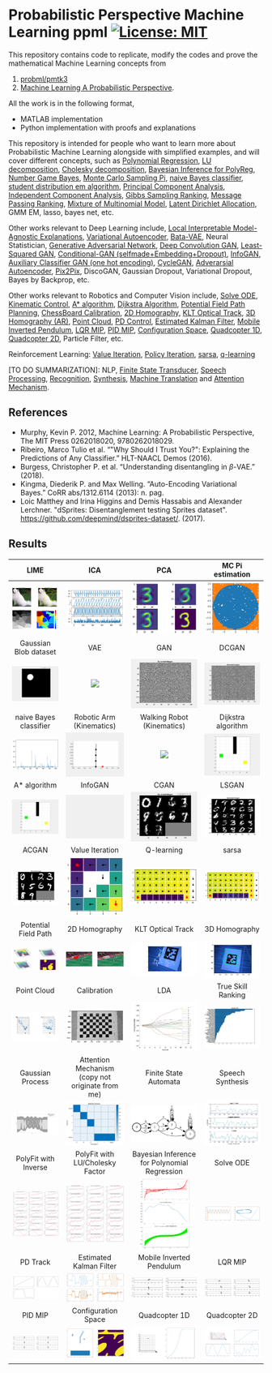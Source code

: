 # Probabilistic Perspective Machine Learning ppml [![License: MIT](https://img.shields.io/badge/License-MIT-yellow.svg)](https://opensource.org/licenses/MIT)
This repository contains code to replicate, modify the codes and prove the mathematical Machine Learning concepts from 
1. [probml/pmtk3](https://github.com/probml/pmtk3)
2. [Machine Learning A Probabilistic Perspective](https://doc.lagout.org/science/Artificial%20Intelligence/Machine%20learning/Machine%20Learning_%20A%20Probabilistic%20Perspective%20%5BMurphy%202012-08-24%5D.pdf).  


All the work is in the following format, 
- MATLAB implementation
- Python implementation with proofs and explanations

This repository is intended for people who want to learn more about Probabilistic Machine Learning alongside with simplified examples, and will cover different concepts, such as [Polynomial Regression](https://github.com/zcemycl/ProbabilisticPerspectiveMachineLearning/blob/master/Probabilistic%20Machine%20Learning/Introduction%20to%20Probabilistic%20Machine%20Learning/Linear%20in%20the%20parameters%20regression.ipynb), [LU decomposition](https://github.com/zcemycl/ProbabilisticPerspectiveMachineLearning/blob/master/Probabilistic%20Machine%20Learning/Introduction%20to%20Probabilistic%20Machine%20Learning/Linear%20in%20the%20parameters%20regression.ipynb), [Cholesky decomposition](https://github.com/zcemycl/ProbabilisticPerspectiveMachineLearning/blob/master/Probabilistic%20Machine%20Learning/Introduction%20to%20Probabilistic%20Machine%20Learning/Linear%20in%20the%20parameters%20regression.ipynb), [Bayesian Inference for PolyReg](https://github.com/zcemycl/ProbabilisticPerspectiveMachineLearning/blob/master/Probabilistic%20Machine%20Learning/Introduction%20to%20Probabilistic%20Machine%20Learning/Bayesian%20inference%20and%20prediction%20with%20finite%20regression%20models.ipynb), [Number Game Bayes](https://github.com/zcemycl/ProbabilisticPerspectiveMachineLearning/blob/master/Machine%20Learning%20A%20Probabilistic%20Perspective/3GMDD/F3.2/3.2numberGame.ipynb), [Monte Carlo Sampling Pi](https://github.com/zcemycl/ProbabilisticPerspectiveMachineLearning/blob/master/Machine%20Learning%20A%20Probabilistic%20Perspective/2Probability/F2.19/2.19mcEstimatePi.ipynb), [naive Bayes classifier](https://github.com/zcemycl/ProbabilisticPerspectiveMachineLearning/blob/master/Machine%20Learning%20A%20Probabilistic%20Perspective/3GMDD/F3.8/3.8naiveBayesBowDemo.ipynb), [student distribution em algorithm](https://github.com/zcemycl/ProbabilisticPerspectiveMachineLearning/blob/master/Machine%20Learning%20A%20Probabilistic%20Perspective/2Probability/F2.8/2.8RobustDemo.ipynb), [Principal Component Analysis](https://github.com/zcemycl/ProbabilisticPerspectiveMachineLearning/blob/master/Machine%20Learning%20A%20Probabilistic%20Perspective/12LatentLinearModels/F12.5/12.5pcaImageDemo.ipynb), [Independent Component Analysis](https://github.com/zcemycl/ProbabilisticPerspectiveMachineLearning/blob/master/Machine%20Learning%20A%20Probabilistic%20Perspective/12LatentLinearModels/F12.20/12.20icaDemo.ipynb), [Gibbs Sampling Ranking](https://github.com/zcemycl/ProbabilisticPerspectiveMachineLearning/blob/master/Probabilistic%20Machine%20Learning/Ranking/Ranking.ipynb), [Message Passing Ranking](https://github.com/zcemycl/ProbabilisticPerspectiveMachineLearning/blob/master/Probabilistic%20Machine%20Learning/Message%20Passing/Message%20Passing.ipynb), [Mixture of Multinomial Model](https://github.com/zcemycl/ProbabilisticPerspectiveMachineLearning/blob/master/Probabilistic%20Machine%20Learning/Multinomial%20Mixture/Mixture%20of%20Multinomials.ipynb), [Latent Dirichlet Allocation](https://github.com/zcemycl/ProbabilisticPerspectiveMachineLearning/blob/master/Probabilistic%20Machine%20Learning/Latent%20Dirichlet%20Allocation/Latent%20Dirichlet%20Allocation.ipynb), GMM EM, lasso, bayes net, etc.

Other works relevant to Deep Learning include, [Local Interpretable Model-Agnostic Explanations](https://github.com/zcemycl/ProbabilisticPerspectiveMachineLearning/blob/master/LIME/LIME.ipynb), [Variational Autoencoder](https://github.com/zcemycl/ProbabilisticPerspectiveMachineLearning/blob/master/Variational%20Autoencoder%20and%20Its%20extension/VAE/VAE.m), [Bata-VAE](https://github.com/zcemycl/ProbabilisticPerspectiveMachineLearning/blob/master/Variational%20Autoencoder%20and%20Its%20extension/BVAE/BVAE.m), Neural Statistician, [Generative Adversarial Network](https://github.com/zcemycl/ProbabilisticPerspectiveMachineLearning/blob/master/Generative%20Adversarial%20Network%20and%20its%20extension/GAN/GAN.m), [Deep Convolution GAN](https://github.com/zcemycl/ProbabilisticPerspectiveMachineLearning/blob/master/Generative%20Adversarial%20Network%20and%20its%20extension/DCGAN/DCGAN.m), [Least-Squared GAN](https://github.com/zcemycl/ProbabilisticPerspectiveMachineLearning/blob/master/Generative%20Adversarial%20Network%20and%20its%20extension/LSGAN/LSGAN.m), [Conditional-GAN (selfmade+Embedding+Dropout)](https://github.com/zcemycl/ProbabilisticPerspectiveMachineLearning/blob/master/Generative%20Adversarial%20Network%20and%20its%20extension/CGAN/CGAN.m), [InfoGAN](https://github.com/zcemycl/ProbabilisticPerspectiveMachineLearning/blob/master/Generative%20Adversarial%20Network%20and%20its%20extension/InfoGAN/InfoGAN.m), [Auxiliary Classifier GAN (one hot encoding)](https://github.com/zcemycl/ProbabilisticPerspectiveMachineLearning/blob/master/Generative%20Adversarial%20Network%20and%20its%20extension/ACGAN/ACGAN.m), [CycleGAN](https://github.com/zcemycl/Matlab-GAN/blob/master/CycleGAN/CycleGAN.m), [Adverarsial Autoencoder](https://github.com/zcemycl/Matlab-GAN/blob/master/AAE/AAE.m), [Pix2Pix](https://github.com/zcemycl/Matlab-GAN/blob/master/Pix2Pix/PIX2PIX.m), DiscoGAN, Gaussian Dropout, Variational Dropout, Bayes by Backprop, etc.

Other works relevant to Robotics and Computer Vision include, [Solve ODE](https://github.com/zcemycl/ProbabilisticPerspectiveMachineLearning/blob/master/Robotics/ODEsolver/Ordinary%20Differential%20Equation.ipynb), [Kinematic Control](https://github.com/zcemycl/ProbabilisticPerspectiveMachineLearning/blob/master/Robotics/Kinematics/RoboticArm.m), [A* algorithm](https://github.com/zcemycl/ProbabilisticPerspectiveMachineLearning/blob/master/Robotics/Astar/AstarAlgorithm.ipynb), [Dijkstra Algorithm](https://github.com/zcemycl/ProbabilisticPerspectiveMachineLearning/blob/master/Robotics/DijkstraGrid/DijkstraAlgorithm.ipynb), [Potential Field Path Planning](https://github.com/zcemycl/ProbabilisticPerspectiveMachineLearning/blob/master/Robotics/PotentialFieldPlanPath/PotentialFieldPath.ipynb), [ChessBoard Calibration](https://github.com/zcemycl/ProbabilisticPerspectiveMachineLearning/blob/master/Computer%20Vision/Calibration/calibrationviaChessBoard.ipynb), [2D Homography](https://github.com/zcemycl/ProbabilisticPerspectiveMachineLearning/blob/master/Computer%20Vision/Logo%20Projection/LogoProjection.ipynb), [KLT Optical Track](https://github.com/zcemycl/ProbabilisticPerspectiveMachineLearning/blob/master/Computer%20Vision/Optical%20Track/CornerTracking.ipynb), [3D Homography (AR)](https://github.com/zcemycl/ProbabilisticPerspectiveMachineLearning/blob/master/Computer%20Vision/3D%20object%20projection/3D%20Homography.ipynb), [Point Cloud](https://github.com/zcemycl/ProbabilisticPerspectiveMachineLearning/blob/master/Computer%20Vision/Point%20Cloud/PointCloud.ipynb), [PD Control](https://github.com/zcemycl/ProbabilisticPerspectiveMachineLearning/blob/master/Robotics/PDcontrol/PDTrack.ipynb), [Estimated Kalman Filter](https://github.com/zcemycl/ProbabilisticPerspectiveMachineLearning/blob/master/Robotics/Estimated%20Kalman%20Filter/EKF.ipynb), [Mobile Inverted Pendulum](https://github.com/zcemycl/ProbabilisticPerspectiveMachineLearning/blob/master/Robotics/MobileInvertedPendulum/MIP.ipynb), [LQR MIP](https://github.com/zcemycl/ProbabilisticPerspectiveMachineLearning/blob/master/Robotics/LQRMIP/LQRMIP.ipynb), [PID MIP](https://github.com/zcemycl/ProbabilisticPerspectiveMachineLearning/blob/master/Robotics/PIDMIP/PIDControlMIP.ipynb), [Configuration Space](https://github.com/zcemycl/ProbabilisticPerspectiveMachineLearning/blob/master/Robotics/ConfigurationSpace/ConfigurationSpace.ipynb), [Quadcopter 1D](https://github.com/zcemycl/ProbabilisticPerspectiveMachineLearning/blob/master/Robotics/Aerial%20Robotics/Quadcopter1D.ipynb), [Quadcopter 2D](https://github.com/zcemycl/ProbabilisticPerspectiveMachineLearning/blob/master/Robotics/Aerial%20Robotics/Quadcopter2D.ipynb), Particle Filter, etc.

Reinforcement Learning: [Value Iteration](https://github.com/zcemycl/ProbabilisticPerspectiveMachineLearning/blob/master/ReinforcemnetLearning/ValueIteration.ipynb), [Policy Iteration](https://github.com/zcemycl/ProbabilisticPerspectiveMachineLearning/blob/master/ReinforcemnetLearning/PolicyIteration.ipynb), [sarsa](https://github.com/zcemycl/ProbabilisticPerspectiveMachineLearning/blob/master/ReinforcemnetLearning/sarsa.ipynb), [q-learning](https://github.com/zcemycl/ProbabilisticPerspectiveMachineLearning/blob/master/ReinforcemnetLearning/q-learning.ipynb)

[TO DO SUMMARIZATION]: NLP, [Finite State Transducer](https://github.com/zcemycl/ProbabilisticPerspectiveMachineLearning/blob/master/Others/Probabilistic%20Automata/WA.pdf), [Speech Processing](https://github.com/zcemycl/ProbabilisticPerspectiveMachineLearning/blob/master/Others/Speech%20Processing/SP.pdf), [Recognition](https://github.com/zcemycl/ProbabilisticPerspectiveMachineLearning/blob/master/Others/Speech%20Recognition/SR.pdf), [Synthesis](https://github.com/zcemycl/ProbabilisticPerspectiveMachineLearning/blob/master/Others/Speech%20Synthesis/SS.pdf), [Machine Translation](https://github.com/zcemycl/ProbabilisticPerspectiveMachineLearning/blob/master/Others/Machine%20Translation/MT.pdf) and [Attention Mechanism](https://github.com/zcemycl/ProbabilisticPerspectiveMachineLearning/blob/master/Others/Attention%20Mechanism/main.m). 

 ## References
 - Murphy, Kevin P. 2012, Machine Learning: A Probabilistic Perspective, The MIT Press 0262018020, 9780262018029. 
 - Ribeiro, Marco Tulio et al. “"Why Should I Trust You?": Explaining the Predictions of Any Classifier.” HLT-NAACL Demos (2016).
 - Burgess, Christopher P. et al. “Understanding disentangling in $\beta$-VAE.” (2018).
 - Kingma, Diederik P. and Max Welling. “Auto-Encoding Variational Bayes.” CoRR abs/1312.6114 (2013): n. pag.
 - Loic Matthey and Irina Higgins and Demis Hassabis and Alexander Lerchner. "dSprites: Disentanglement testing Sprites dataset". https://github.com/deepmind/dsprites-dataset/. (2017).

 
 ## Results
LIME         |  ICA  | PCA|MC Pi estimation
:-------------------------:|:-------------------------:|:-------------------------:|:-------------------------:
<img src="https://github.com/zcemycl/ProbabilisticPerspectiveMachineLearning/blob/master/LIME/result.png" width="200" > |  <img src="https://github.com/zcemycl/ProbabilisticPerspectiveMachineLearning/blob/master/Machine%20Learning%20A%20Probabilistic%20Perspective/12LatentLinearModels/F12.20/icaresult.png" width="200" >|<img src="https://github.com/zcemycl/ProbabilisticPerspectiveMachineLearning/blob/master/Machine%20Learning%20A%20Probabilistic%20Perspective/12LatentLinearModels/F12.5/pcaresult.png" width="200" >|<img src="https://github.com/zcemycl/ProbabilisticPerspectiveMachineLearning/blob/master/Machine%20Learning%20A%20Probabilistic%20Perspective/2Probability/F2.19/result.png" width="200" >
Gaussian Blob dataset|VAE|GAN|DCGAN
<img src="https://github.com/zcemycl/ProbabilisticPerspectiveMachineLearning/blob/master/Variational%20Autoencoder%20and%20Its%20extension/BVAE/GaussBlob.gif" width="200" >|<img src="https://github.com/zcemycl/ProbabilisticPerspectiveMachineLearning/blob/master/Variational%20Autoencoder%20and%20Its%20extension/VAE/VAEmnist.gif" width="200" >|<img src="https://github.com/zcemycl/ProbabilisticPerspectiveMachineLearning/blob/master/Generative%20Adversarial%20Network%20and%20its%20extension/GAN/GANmnist.gif" width="200">|<img src="https://github.com/zcemycl/ProbabilisticPerspectiveMachineLearning/blob/master/Generative%20Adversarial%20Network%20and%20its%20extension/DCGAN/DCGANmnist.gif" width="200">
naive Bayes classifier| Robotic Arm (Kinematics) | Walking Robot (Kinematics) | Dijkstra algorithm
<img src="https://github.com/zcemycl/ProbabilisticPerspectiveMachineLearning/blob/master/Machine%20Learning%20A%20Probabilistic%20Perspective/3GMDD/F3.8/NB1.png" width="200">| <img src="https://github.com/zcemycl/ProbabilisticPerspectiveMachineLearning/blob/master/Robotics/Kinematics/RoboticArm.gif" width="200"> | <img src="https://github.com/zcemycl/ProbabilisticPerspectiveMachineLearning/blob/master/Robotics/Kinematics/WalkingRobot.gif" width="200"> | <img src="https://github.com/zcemycl/ProbabilisticPerspectiveMachineLearning/blob/master/Robotics/DijkstraGrid/Dijkstra.gif" width="200">
A* algorithm |InfoGAN | CGAN | LSGAN
<img src="https://github.com/zcemycl/ProbabilisticPerspectiveMachineLearning/blob/master/Robotics/Astar/AStar.gif" width="200"> | <img src="https://github.com/zcemycl/ProbabilisticPerspectiveMachineLearning/blob/master/Generative%20Adversarial%20Network%20and%20its%20extension/InfoGAN/InfoGANmnist.gif" width="200"> | <img src="https://github.com/zcemycl/ProbabilisticPerspectiveMachineLearning/blob/master/Generative%20Adversarial%20Network%20and%20its%20extension/CGAN/CGANmnist.gif" width="200">| <img src="https://github.com/zcemycl/ProbabilisticPerspectiveMachineLearning/blob/master/Generative%20Adversarial%20Network%20and%20its%20extension/LSGAN/LSGANresult.jpg" width="200">
ACGAN|Value Iteration|Q-learning|sarsa
<img src="https://github.com/zcemycl/ProbabilisticPerspectiveMachineLearning/blob/master/Generative%20Adversarial%20Network%20and%20its%20extension/ACGAN/ACGANresult.jpg" width="200">|<img src="https://github.com/zcemycl/ProbabilisticPerspectiveMachineLearning/blob/master/ReinforcemnetLearning/ValIter1.png" width="200">|<img src="https://github.com/zcemycl/ProbabilisticPerspectiveMachineLearning/blob/master/ReinforcemnetLearning/qlearn3.png" width="200">|<img src="https://github.com/zcemycl/ProbabilisticPerspectiveMachineLearning/blob/master/ReinforcemnetLearning/sarsa3.png" width="200">
Potential Field Path|2D Homography |KLT Optical Track|3D Homography
<img src="https://github.com/zcemycl/ProbabilisticPerspectiveMachineLearning/blob/master/Robotics/PotentialFieldPlanPath/result.png" width="200">|<img src="https://github.com/zcemycl/ProbabilisticPerspectiveMachineLearning/blob/master/Computer%20Vision/Logo%20Projection/result.png" width="200">|<img src="https://github.com/zcemycl/ProbabilisticPerspectiveMachineLearning/blob/master/Computer%20Vision/Optical%20Track/result.png" width="200">|<img src="https://github.com/zcemycl/ProbabilisticPerspectiveMachineLearning/blob/master/Computer%20Vision/3D%20object%20projection/ar_result.png" width="200">
Point Cloud|Calibration|LDA|True Skill Ranking
<img src="https://github.com/zcemycl/ProbabilisticPerspectiveMachineLearning/blob/master/Computer%20Vision/Point%20Cloud/pointcloud.png" width="200">|<img src="https://github.com/zcemycl/ProbabilisticPerspectiveMachineLearning/blob/master/Computer%20Vision/Calibration/calibrationChessBoard.png" width="200">|<img src="https://github.com/zcemycl/ProbabilisticPerspectiveMachineLearning/blob/master/Probabilistic%20Machine%20Learning/Latent%20Dirichlet%20Allocation/output/e1.jpg" width="200">|<img src="https://github.com/zcemycl/ProbabilisticPerspectiveMachineLearning/blob/master/Probabilistic%20Machine%20Learning/Ranking/output/mp.jpg" width="200">
Gaussian Process|Attention Mechanism <br>(copy not originate from me)|Finite State Automata|Speech Synthesis
<img src="https://github.com/zcemycl/ProbabilisticPerspectiveMachineLearning/blob/master/Probabilistic%20Machine%20Learning/Gaussian%20Process/output/a1.jpg" width="200">|<img src="https://github.com/zcemycl/ProbabilisticPerspectiveMachineLearning/blob/master/Others/Attention%20Mechanism/attentionPlot.jpg" width="200">|<img src="https://github.com/zcemycl/ProbabilisticPerspectiveMachineLearning/blob/master/Others/Probabilistic%20Automata/FSA.PNG" width="200">|<img src="https://github.com/zcemycl/ProbabilisticPerspectiveMachineLearning/blob/master/Others/Speech%20Synthesis/result.PNG" width="200">
PolyFit with Inverse|PolyFit with LU/Cholesky Factor|Bayesian Inference for Polynomial Regression|Solve ODE
<img src="https://github.com/zcemycl/ProbabilisticPerspectiveMachineLearning/blob/master/Probabilistic%20Machine%20Learning/Introduction%20to%20Probabilistic%20Machine%20Learning/PolyFitInv.png" width="200">|<img src="https://github.com/zcemycl/ProbabilisticPerspectiveMachineLearning/blob/master/Probabilistic%20Machine%20Learning/Introduction%20to%20Probabilistic%20Machine%20Learning/PolyFitLUChol.png" width="200">|<img src="https://github.com/zcemycl/ProbabilisticPerspectiveMachineLearning/blob/master/Probabilistic%20Machine%20Learning/Introduction%20to%20Probabilistic%20Machine%20Learning/logevidFit.png" width="100">|<img src="https://github.com/zcemycl/ProbabilisticPerspectiveMachineLearning/blob/master/Robotics/ODEsolver/ODEresult.png" width="200">
PD Track|Estimated Kalman Filter|Mobile Inverted Pendulum|LQR MIP
<img src="https://github.com/zcemycl/ProbabilisticPerspectiveMachineLearning/blob/master/Robotics/PDcontrol/PDTrackresult.png" width="200">|<img src="https://github.com/zcemycl/ProbabilisticPerspectiveMachineLearning/blob/master/Robotics/Estimated%20Kalman%20Filter/EKFresult.png" width="200">|<img src="https://github.com/zcemycl/ProbabilisticPerspectiveMachineLearning/blob/master/Robotics/MobileInvertedPendulum/MIPsimulation.png" width="200">|<img src="https://github.com/zcemycl/ProbabilisticPerspectiveMachineLearning/blob/master/Robotics/LQRMIP/LQRMIPresult.png" width="200">
PID MIP|Configuration Space|Quadcopter 1D|Quadcopter 2D
<img src="https://github.com/zcemycl/ProbabilisticPerspectiveMachineLearning/blob/master/Robotics/PIDMIP/PIDMIPresult.png" width="200">|<img src="https://github.com/zcemycl/ProbabilisticPerspectiveMachineLearning/blob/master/Robotics/ConfigurationSpace/configspace.png" width="200">|<img src="https://github.com/zcemycl/ProbabilisticPerspectiveMachineLearning/blob/master/Robotics/Aerial%20Robotics/aerial1d.png" width="200">|<img src="https://github.com/zcemycl/ProbabilisticPerspectiveMachineLearning/blob/master/Robotics/Aerial%20Robotics/aerial2d.png" width="200">

